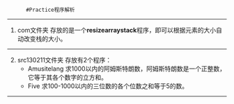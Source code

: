           #Practice程序解析

-------------------------------
1. com文件夹
    存放的是一个**resizearraystack**程序，即可以根据元素的大小自动改变栈的大小。

-------------------------------
2. src130211文件夹
	存放有2个程序：
	* Amusitelang
	  求1000以内的阿姆斯特朗数，阿姆斯特朗数是一个正整数，它等于其各个数字的立方和。
	* Five 
	  求100-1000以内的三位数的各个位数之和等于5的数。

--------------------------------
